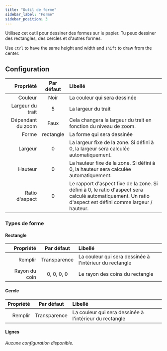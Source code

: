 ```yaml
---
title: "Outil de forme"
sidebar_label: "Forme"
sidebar_position: 3
---
```



Utilisez cet outil pour dessiner des formes sur le papier. Tu peux dessiner des rectangles, des cercles et d'autres formes.

Use `ctrl` to have the same height and width and `shift` to draw from the center.

## Configuration

|         Propriété | Par défaut | Libellé                                                                                                                                                   |
| -----------------:|:----------:|:--------------------------------------------------------------------------------------------------------------------------------------------------------- |
|           Couleur |    Noir    | La couleur qui sera dessinée                                                                                                                              |
|  Largeur du trait |     5      | La largeur du trait                                                                                                                                       |
| Dépendant du zoom |    Faux    | Cela changera la largeur du trait en fonction du niveau de zoom.                                                                                          |
|             Forme | rectangle  | La forme qui sera dessinée                                                                                                                                |
|           Largeur |     0      | La largeur fixe de la zone. Si défini à 0, la largeur sera calculée automatiquement.                                                                      |
|           Hauteur |     0      | La hauteur fixe de la zone. Si défini à 0, la hauteur sera calculée automatiquement.                                                                      |
|    Ratio d'aspect |     0      | Le rapport d'aspect fixe de la zone. Si défini à 0, le ratio d'aspect sera calculé automatiquement. Un ratio d'aspect est défini comme largeur / hauteur. |

### Types de forme

#### Rectangle

|     Propriété |  Par défaut  | Libellé                                                 |
| -------------:|:------------:|:------------------------------------------------------- |
|       Remplir | Transparence | La couleur qui sera dessinée à l'intérieur du rectangle |
| Rayon du coin |  0, 0, 0, 0  | Le rayon des coins du rectangle                         |

#### Cercle

| Propriété |  Par défaut  | Libellé                                                 |
| ---------:|:------------:|:------------------------------------------------------- |
|   Remplir | Transparence | La couleur qui sera dessinée à l'intérieur du rectangle |

#### Lignes

*Aucune configuration disponible.*
